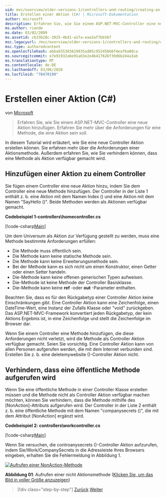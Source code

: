 ```yaml
---
uid: mvc/overview/older-versions-1/controllers-and-routing/creating-an-action-cs
title: Erstellen einer Aktion (C#) | Microsoft-Dokumentation
author: microsoft
description: Erfahren Sie, wie Sie einem ASP.NET-MVC-Controller eine neue Aktion hinzufügen. Erfahren Sie mehr über die Anforderungen für eine Methode, die eine Aktion sein soll.
ms.author: riande
ms.date: 03/02/2009
ms.assetid: cb33b28c-3025-4bd1-a1fa-eaa3af7bb56f
msc.legacyurl: /mvc/overview/older-versions-1/controllers-and-routing/creating-an-action-cs
msc.type: authoredcontent
ms.openlocfilehash: ebba935383819935ad85c95245666f4eaf6a0dca
ms.sourcegitcommit: e7e91932a6e91a63e2e46417626f39d6b244a3ab
ms.translationtype: MT
ms.contentlocale: de-DE
ms.lasthandoff: 03/06/2020
ms.locfileid: "78470199"
---
```

# <a name="creating-an-action-c"></a>Erstellen einer Aktion (C#)

von [Microsoft](https://github.com/microsoft)

> Erfahren Sie, wie Sie einem ASP.NET-MVC-Controller eine neue Aktion hinzufügen. Erfahren Sie mehr über die Anforderungen für eine Methode, die eine Aktion sein soll.

In diesem Tutorial wird erläutert, wie Sie eine neue Controller Aktion erstellen können. Sie erfahren mehr über die Anforderungen einer Aktionsmethode. Außerdem erfahren Sie, wie Sie verhindern können, dass eine Methode als Aktion verfügbar gemacht wird.

## <a name="adding-an-action-to-a-controller"></a>Hinzufügen einer Aktion zu einem Controller

Sie fügen einem Controller eine neue Aktion hinzu, indem Sie dem Controller eine neue Methode hinzufügen. Der Controller in der Liste 1 enthält z. b. eine Aktion mit dem Namen Index () und eine Aktion mit dem Namen "SayHello ()". Beide Methoden werden als Aktionen verfügbar gemacht.

**Codebeispiel 1-controllers\homecontroller.cs**

[!code-csharp[Main](creating-an-action-cs/samples/sample1.cs)]

Um dem Universum als Aktion zur Verfügung gestellt zu werden, muss eine Methode bestimmte Anforderungen erfüllen:

- Die Methode muss öffentlich sein.
- Die Methode kann keine statische Methode sein.
- Die Methode kann keine Erweiterungsmethode sein.
- Bei der Methode kann es sich nicht um einen Konstruktor, einen Getter oder einen Setter handeln.
- Die-Methode kann keine offenen generischen Typen aufweisen.
- Die-Methode ist keine Methode der Controller Basisklasse.
- Die-Methode kann keine **ref** -oder **out** -Parameter enthalten.

Beachten Sie, dass es für den Rückgabetyp einer Controller Aktion keine Einschränkungen gibt. Eine Controller Aktion kann eine Zeichenfolge, einen DateTime-Wert, eine Instanz der Zufalls Klasse oder "void" zurückgeben. Das ASP.NET-MVC-Framework konvertiert jeden Rückgabetyp, der kein Aktions Ergebnis ist, in eine Zeichenfolge und stellt die Zeichenfolge im Browser dar.

Wenn Sie einem Controller eine Methode hinzufügen, die diese Anforderungen nicht verletzt, wird die Methode als Controller Aktion verfügbar gemacht. Seien Sie vorsichtig. Eine Controller Aktion kann von allen Personen aufgerufen werden, die mit dem Internet verbunden sind. Erstellen Sie z. b. eine deletemywebsite ()-Controller Aktion nicht.

## <a name="preventing-a-public-method-from-being-invoked"></a>Verhindern, dass eine öffentliche Methode aufgerufen wird

Wenn Sie eine öffentliche Methode in einer Controller Klasse erstellen müssen und die Methode nicht als Controller Aktion verfügbar machen möchten, können Sie verhindern, dass die Methode mithilfe des [NonAction]-Attributs aufgerufen wird. Der Controller in der Liste 2 enthält z. b. eine öffentliche Methode mit dem Namen "companysecrets ()", die mit dem Attribut [NonAction] ergänzt wird.

**Codebeispiel 2: controllers\workcontroller.cs**

[!code-csharp[Main](creating-an-action-cs/samples/sample2.cs)]

Wenn Sie versuchen, die controanysecrets ()-Controller Aktion aufzurufen, indem Sie/Work/CompanySecrets in die Adressleiste Ihres Browsers eingeben, erhalten Sie die Fehlermeldung in Abbildung 1.

[![Aufrufen einer NonAction-Methode](creating-an-action-cs/_static/image1.jpg)](creating-an-action-cs/_static/image1.png)

**Abbildung 01**: Aufrufen einer nicht Aktionsmethode ([Klicken Sie, um das Bild in voller Größe anzuzeigen](creating-an-action-cs/_static/image2.png))

> [!div class="step-by-step"]
> [Zurück](creating-a-controller-cs.md)
> [Weiter](asp-net-mvc-routing-overview-vb.md)

